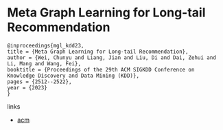 # Meta Graph Learning for Long-tail Recommendation

```
@inproceedings{mgl_kdd23,
title = {Meta Graph Learning for Long-tail Recommendation},
author = {Wei, Chunyu and Liang, Jian and Liu, Di and Dai, Zehui and Li, Mang and Wang, Fei},
booktitle = {Proceedings of the 29th ACM SIGKDD Conference on Knowledge Discovery and Data Mining (KDD)},
pages = {2512--2522},
year = {2023}
}
```

links
- [acm](https://dl.acm.org/doi/10.1145/3580305.3599428)
